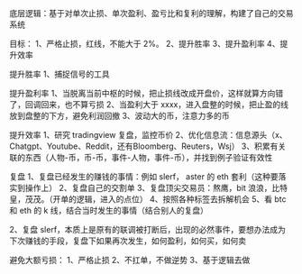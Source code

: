 
底层逻辑：基于对单次止损、单次盈利、盈亏比和复利的理解，构建了自己的交易系统


目标：
1、严格止损，红线，不能大于 2%。
2、提升胜率
3、提升盈利率
4、提升效率


提升胜率
1、捕捉信号的工具


提升盈利率
1、当脱离当前中枢的时候，把止损线改成开盘价，这样就算方向错了，回调回来，也不算亏损
2、当盈利大于 xxxx，进入盘整的时候，把止盈的线放到盘整的下方，避免利润回撤
3、波动大的币，注意力多的币



提升效率
1、研究 tradingview 复盘，监控币价
2、优化信息流：信息源头（x、Chatgpt、Youtube、Reddit，还有Bloomberg、Reuters，Wsj）
3、积累有关联的东西（人物-币，币-币，事件-人物，事件-币），并找到例子验证有效性


复盘
1、复盘已经发生的赚钱的事情：例如 slerf， aster 的 eth 套利（这种要落实到操作上）
2、复盘自己的交割单
3、复盘顶尖交易员：熬鹰，bit 浪浪，比特皇，茂茂。（开单的逻辑，进入的点位）
4、按照各种标签去拆解机会
5、看 btc 和 eth 的 k 线，结合当时发生的事情（结合别人的复盘）

2、复盘 slerf，本质上是原有的联调被打断后，出现的必然事件，要想办法成为下次赚钱的手段，复盘下如果再次发生，如何盈利，如何买，如何卖


避免大额亏损：
1、严格止损
2、不扛单，不做逆势
3、基于逻辑去做


